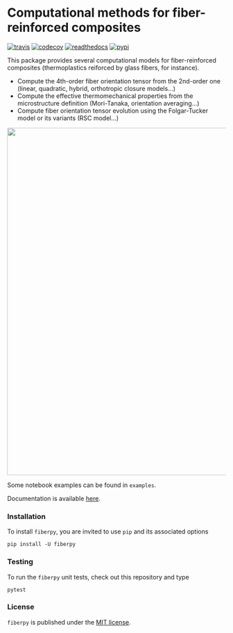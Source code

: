 # Computational methods for fiber-reinforced composites

[![travis](https://img.shields.io/travis/tianyikillua/fiberpy.svg?style=flat-square)](https://travis-ci.org/tianyikillua/fiberpy)
[![codecov](https://img.shields.io/codecov/c/github/tianyikillua/fiberpy.svg?style=flat-square)](https://codecov.io/gh/tianyikillua/fiberpy)
[![readthedocs](https://readthedocs.org/projects/fiberpy/badge/?version=latest&style=flat-square)](https://readthedocs.org/projects/fiberpy/?badge=latest)
[![pypi](https://img.shields.io/pypi/v/fiberpy.svg?style=flat-square)](https://pypi.org/project/fiberpy)

This package provides several computational models for fiber-reinforced composites (thermoplastics reiforced by glass fibers, for instance).

- Compute the 4th-order fiber orientation tensor from the 2nd-order one (linear, quadratic, hybrid, orthotropic closure models...)
- Compute the effective thermomechanical properties from the microstructure definition (Mori-Tanaka, orientation averaging...)
- Compute fiber orientation tensor evolution using the Folgar-Tucker model or its variants (RSC model...)

<p align="center">
  <img src="https://user-images.githubusercontent.com/4027283/60251521-f4d52000-98c8-11e9-804e-e3a1d031286d.png" width="800">
</p>

Some notebook examples can be found in `examples`.

Documentation is available [here](https://fiberpy.readthedocs.io).

### Installation

To install `fiberpy`, you are invited to use `pip` and its associated options
```
pip install -U fiberpy
```

### Testing

To run the `fiberpy` unit tests, check out this repository and type
```
pytest
```

### License

`fiberpy` is published under the [MIT license](https://en.wikipedia.org/wiki/MIT_License).
